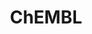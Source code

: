 ---
layout: default
bigquery: https://console.cloud.google.com/bigquery?p=patents-public-data&d=ebi_chembl&page=dataset
citation: '"The ChEMBL database in 2017." Anna Gaulton, Anne Hersey, Michał Nowotka,
  A Patrícia Bento, Jon Chambers, David Mendez, Prudence Mutowo, Francis Atkinson,
  Louisa J Bellis, Elena Cibrián-Uhalte, Mark Davies, Nathan Dedman, Anneli Karlsson,
  María Paula Magariños, John P Overington, George Papadatos, Ines Smit, Andrew R
  Leach Nucleic acids Research (2017) 45 (Database Issue), D945-D954'
contributors: European Bioinformatics Institute
cost: None
description: ChEMBL Data is a manually curated database of small molecules used in
  drug discovery, including information about existing patented drugs.
documentation: 'schema: https://www.ebi.ac.uk/chembl/db_schema


  '
last_edit: 04/11/2022, 20:02:33
location: https://console.cloud.google.com/marketplace/product/google_patents_public_datasets/chembl
maintained_by: EMBL-EBI, an outstation of European Molecular Biology Laboratory
related_publications: '

  ChEMBL: towards direct deposition of bioassay data.


  Mendez D, Gaulton A, Bento AP, Chambers J, De Veij M, Félix E, Magariños MP, Mosquera
  JF, Mutowo P, Nowotka M, Gordillo-Marañón M, Hunter F, Junco L, Mugumbate G, Rodriguez-Lopez
  M, Atkinson F, Bosc N, Radoux CJ, Segura-Cabrera A, Hersey A, Leach AR.


  — Nucleic Acids Res. 2019; 47(D1):D930-D940. doi: 10.1093/nar/gky1075

  '
schema_fields:
- clo_id
- db_source
- withdrawn_class
- orig_description
- comments
- ridx
- molecule_type
- mechanism_of_action
- level1_description
- comp_class_id
- published_units
- metabolite_record_id
- activity_comment
- priority
- l4
- level4_description
- smarts
- formulation_id
- disease_efficacy
- acd_most_bpka
- toid
- record_id
- assay_tissue
- level5
- route
- molregno
- mechanism_comment
- warning_type
- last_active
- first_page
- active_molregno
- short_name
- component_synonym
- met_id
- polymer_flag
- ad_type
- parent_type
- accession
- alogp
- major_class
- cidx
- previous_company
- molecular_species
- qed_weighted
- ref_type
- mesh_id
- site_residues
- assay_cell_type
- mesh_heading
- db_version
- assay_source
- company
- level1
- synonyms
- efo_term
- targcomp_id
- level2
- pchembl_value
- uberon_id
- submission_date
- ddd_comment
- authors
- publication_number
- idx
- usan_stem_definition
- usan_substem
- text_value
- parameter_type
- pathway_key
- res_stem_id
- indication_class
- ddd_units
- enzyme_name
- frac_class_id
- withdrawn_country
- src_assay_id
- cell_source_tax_id
- entity_type
- prediction_method
- site_id
- domain_type
- parent_id
- l7
- compound_key
- assay_strain
- name
- standard_value
- published_value
- target_type
- doc_id
- version
- class_type
- component_type
- mol_irac_id
- who_name
- therapeutic_flag
- country
- volume
- canonical_smiles
- l3
- src_description
- domain_description
- cpd_str_alert_id
- aromatic_rings
- journal
- usan_year
- component_id
- site_name
- mw_monoisotopic
- enzyme_tid
- hba_lipinski
- l2
- log_id
- qudt_units
- assay_test_type
- predbind_id
- as_id
- assay_class_id
- warnref_id
- direct_interaction
- annotation
- who_extra
- comp_go_id
- mc_organism
- molfile
- rgid
- efo_id
- l6
- start_position
- cell_name
- black_box_warning
- l8
- cell_description
- mc_target_accession
- go_id
- sei
- pubmed_id
- description
- assay_tax_id
- withdrawn_flag
- issue
- title
- protclasssyn_id
- ddd_id
- parent_molregno
- lle
- assay_type
- assay_id
- ref_id
- end_position
- relation
- warning_description
- mw_freebase
- cell_id
- result_flag
- compound_name
- class_level
- protein_class_desc
- src_id
- mol_hrac_id
- related_tid
- abstract
- species_group_flag
- binding_site_comment
- action_type
- upper_value
- uo_units
- full_molformula
- first_in_class
- dosage_form
- mutation
- molecular_mechanism
- mol_atc_id
- cell_source_tissue
- stem
- std_act_id
- l1
- acd_logp
- mc_tax_id
- mec_id
- homologue
- num_lipinski_ro5_violations
- assay_category
- protein_class_id
- structure_type
- ddd_value
- availability_type
- drug_record_id
- bao_id
- hbd_lipinski
- target_desc
- indref_id
- parenteral
- tissue_id
- src_compound_id
- standard_inchi_key
- innovator_company
- ro3_pass
- sitecomp_id
- domain_name
- confidence_score
- atc_code
- standard_units
- natural_product
- stem_class
- normal_range_min
- chembl_id
- domain_id
- cx_logd
- psa
- le
- warning_country
- warning_class
- met_conversion
- chirality
- standard_upper_value
- research_stem
- selectivity_comment
- met_comment
- drug_product_flag
- target_mapping
- level4
- assay_param_id
- ingredient
- warning_id
- updated_by
- standard_flag
- ddd_admr
- product_id
- cx_most_apka
- full_mwt
- last_page
- acd_most_apka
- ref_url
- compsyn_id
- rtb
- cl_lincs_id
- tbl
- isoform
- first_approval
- irac_code
- source
- molsyn_id
- entity_id
- metref_id
- downgraded
- cell_source_organism
- mc_target_name
- ass_cls_map_id
- doc_type
- published_relation
- src_short_name
- activity_id
- patent_id
- stat
- confidence
- type
- standard_inchi
- bei
- withdrawn_reason
- set_name
- cellosaurus_id
- inorganic_flag
- tid
- protein_class_synonym
- standard_text_value
- variant_id
- standard_relation
- organism
- published_type
- frac_code
- bto_id
- heavy_atoms
- job_id
- tax_id
- patent_expire_date
- active_ingredient
- targrel_id
- hbd
- co_stem_id
- level2_description
- definition
- bao_format
- actsm_id
- applicant_full_name
- relationship_desc
- assay_subcellular_fraction
- bao_endpoint
- units
- topical
- warning_year
- chebi_par_id
- aspect
- hrac_class_id
- mol_frac_id
- patent_use_code
- label
- oc_id
- dosed_ingredient
- pref_name
- year
- hrac_code
- curated_by
- standard_type
- strength
- delist_flag
- path
- updated_on
- subgroup
- prod_pat_id
- cell_ontology_id
- sequence
- data_validity_comment
- relationship_type
- irac_class_id
- max_phase_for_ind
- alert_name
- acd_logd
- assay_organism
- source_domain_id
- pathway_id
- num_ro5_violations
- tid_fixed
- status
- drugind_id
- usan_stem_id
- biocomp_id
- helm_notation
- drug_substance_flag
- compd_id
- substrate_record_id
- mc_target_type
- prodrug
- smid
- num_alerts
- hba
- curation_comment
- alert_id
- doi
- creation_date
- value
- cx_logp
- oral
- cx_most_bpka
- activity_count
- relationship
- caloha_id
- normal_range_max
- l5
- usan_stem
- max_phase
- approval_date
- alert_set_id
- mecref_id
- patent_no
- ap_id
- trade_name
- syn_type
- aidx
- withdrawn_year
- nda_type
- potential_duplicate
- level3
- sequence_md5sum
- parameter_value
- level3_description
- parent_go_id
- assay_desc
shortname: chembl
tags:
- biotechnology
- health
- chemical
- bioinformatics
- medical
terms_of_use: CC BY-SA 3.0
title: ChEMBL
uuid: e232a192-965c-4ec9-904c-155b6dfe56c5
---